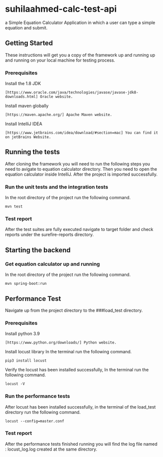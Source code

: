 # suhilaahmed-calc-test-api

a Simple Equation Calculator Application in which a user can type a simple equation and submit.
## Getting Started
These instructions will get you a copy of the framework up and running up and running on your local machine for testing process.
### Prerequisites
Install the 1.8 JDK
```
[https://www.oracle.com/java/technologies/javase/javase-jdk8-downloads.html] Oracle website.
```
Install maven globally
```
[https://maven.apache.org/] Apache Maven website.
```
Install IntelliJ IDEA
```
[https://www.jetbrains.com/idea/download/#section=mac] You can find it on jetBrains Website.
```

## Running the tests

After cloning the framework you will need to run the following steps you need to avigate to equation calculator directory.
Then you need to open the equation calculator inside IntelliJ.
After the project is imported successfully.

### Run the unit tests and the integration tests
In the root directory of the project run the following command.
```
mvn test
```
### Test report
After the test suites are fully executed navigate to target folder and check reports under the surefire-reports directory.

## Starting the backend
### Get equation calculator up and running
In the root directory of the project run the following command.
```
mvn spring-boot:run
```

## Performance Test

Navigate up from the project directory to the ###load_test directory.

### Prerequisites
Install python 3.9
```
[https://www.python.org/downloads/] Python website.
```
Install locust library
In the terminal run the following command.
```
pip3 install locust
```
Verify the locust has been installed successfully, In the terminal run the following command.
```
locust -V
```

### Run the performance tests
After locust has been installed successfully, in the terminal of the load_test directory run the following command.
```
locust --config=master.conf
```
### Test report
After the performance tests finished running you will find the log file named : locust_log.log created at the same directory.

